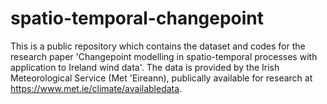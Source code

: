 # spatio-temporal-changepoint
This is a public repository which contains the dataset and codes for the research paper 'Changepoint modelling in spatio-temporal processes
with application to Ireland wind data'. The data is provided by the Irish Meteorological Service
(Met \'Eireann), publically available for research at https://www.met.ie/climate/availabledata.
